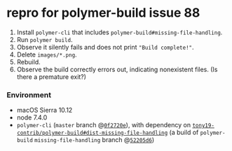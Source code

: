 # repro for polymer-build issue 88

 1. Install `polymer-cli` that includes `polymer-build#missing-file-handling`.
 2. Run `polymer build`.
 3. Observe it silently fails and does not print `"Build complete!"`.
 4. Delete `images/*.png`.
 5. Rebuild.
 6. Observe the build correctly errors out, indicating nonexistent files. (Is there a premature exit?)

### Environment

 * macOS Sierra 10.12
 * node 7.4.0
 * `polymer-cli` (`master` branch @[`0f2720e`](https://github.com/Polymer/polymer-cli/commit/0f2720e)), with dependency on [`tony19-contrib/polymer-build#dist-missing-file-handling`](https://github.com/tony19-contrib/polymer-build/commit/848526a14f095842675da568142f6c7267ef8387) (a build of `polymer-build` `missing-file-handling` branch @[`52205d6`](https://github.com/Polymer/polymer-build/commit/52205d64a0ef26fd0403f6b6a6b8aee10cbeccdc))
